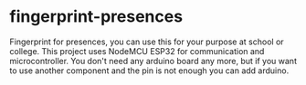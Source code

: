 # fingerprint-presences
Fingerprint for presences, you can use this for your purpose at school or college. This project uses NodeMCU ESP32 for communication and microcontroller. You don't need any arduino board any more, but if you want to use another component and the pin is not enough you can add arduino.
